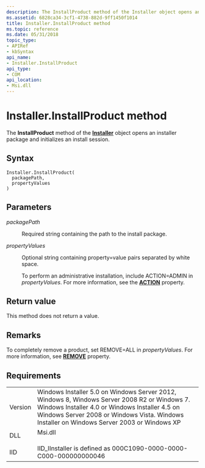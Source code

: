 ```yaml
---
description: The InstallProduct method of the Installer object opens an installer package and initializes an install session.
ms.assetid: 6828ca34-3cf1-4738-882d-9ff1450f1014
title: Installer.InstallProduct method
ms.topic: reference
ms.date: 05/31/2018
topic_type: 
- APIRef
- kbSyntax
api_name: 
- Installer.InstallProduct
api_type: 
- COM
api_location: 
- Msi.dll
---
```


# Installer.InstallProduct method

The **InstallProduct** method of the [**Installer**](installer-object.md) object opens an installer package and initializes an install session.

## Syntax


```JScript
Installer.InstallProduct(
  packagePath,
  propertyValues
)
```



## Parameters

<dl> <dt>

*packagePath* 
</dt> <dd>

Required string containing the path to the install package.

</dd> <dt>

*propertyValues* 
</dt> <dd>

Optional string containing property=value pairs separated by white space.

To perform an administrative installation, include ACTION=ADMIN in *propertyValues*. For more information, see the [**ACTION**](action.md) property.

</dd> </dl>

## Return value

This method does not return a value.

## Remarks

To completely remove a product, set REMOVE=ALL in *propertyValues*. For more information, see [**REMOVE**](remove.md) property.

## Requirements



|                    |                                                                                                                                                                                                                                                         |
|--------------------|---------------------------------------------------------------------------------------------------------------------------------------------------------------------------------------------------------------------------------------------------------|
| Version<br/> | Windows Installer 5.0 on Windows Server 2012, Windows 8, Windows Server 2008 R2 or Windows 7. Windows Installer 4.0 or Windows Installer 4.5 on Windows Server 2008 or Windows Vista. Windows Installer on Windows Server 2003 or Windows XP<br/> |
| DLL<br/>     | <dl> <dt>Msi.dll</dt> </dl>                                                                                                                                                                      |
| IID<br/>     | IID\_IInstaller is defined as 000C1090-0000-0000-C000-000000000046<br/>                                                                                                                                                                           |



 

 




